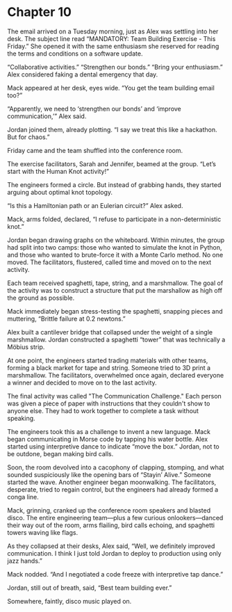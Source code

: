 # Chapter 10

The email arrived on a Tuesday morning, just as Alex was settling into her desk. The subject line read “MANDATORY: Team Building Exercise - This Friday.” She opened it with the same enthusiasm she reserved for reading the terms and conditions on a software update.

“Collaborative activities.” “Strengthen our bonds.” “Bring your enthusiasm.” Alex considered faking a dental emergency that day.

Mack appeared at her desk, eyes wide. “You get the team building email too?”

“Apparently, we need to ‘strengthen our bonds’ and ‘improve communication,’” Alex said.

Jordan joined them, already plotting. “I say we treat this like a hackathon. But for chaos.”

Friday came and the team shuffled into the conference room.

The exercise facilitators, Sarah and Jennifer, beamed at the group. “Let’s start with the Human Knot activity!”

The engineers formed a circle. But instead of grabbing hands, they started arguing about optimal knot topology.

“Is this a Hamiltonian path or an Eulerian circuit?” Alex asked.

Mack, arms folded, declared, “I refuse to participate in a non-deterministic knot.”

Jordan began drawing graphs on the whiteboard. Within minutes, the group had split into two camps: those who wanted to simulate the knot in Python, and those who wanted to brute-force it with a Monte Carlo method. No one moved. The facilitators, flustered, called time and moved on to the next activity.

Each team received spaghetti, tape, string, and a marshmallow.  The goal of the activity was to construct a structure that put the marshallow as high off the ground as possible.

Mack immediately began stress-testing the spaghetti, snapping pieces and muttering, “Brittle failure at 0.2 newtons.”

Alex built a cantilever bridge that collapsed under the weight of a single marshmallow. Jordan constructed a spaghetti “tower” that was technically a Möbius strip.

At one point, the engineers started trading materials with other teams, forming a black market for tape and string. Someone tried to 3D print a marshmallow. The facilitators, overwhelmed once again, declared everyone a winner and decided to move on to the last activity.

The final activity was called "The Communication Challenge." Each person was given a piece of paper with instructions that they couldn't show to anyone else. They had to work together to complete a task without speaking.

The engineers took this as a challenge to invent a new language. Mack began communicating in Morse code by tapping his water bottle. Alex started using interpretive dance to indicate “move the box.” Jordan, not to be outdone, began making bird calls.

Soon, the room devolved into a cacophony of clapping, stomping, and what sounded suspiciously like the opening bars of “Stayin’ Alive.” Someone started the wave. Another engineer began moonwalking. The facilitators, desperate, tried to regain control, but the engineers had already formed a conga line.

Mack, grinning, cranked up the conference room speakers and blasted disco. The entire engineering team—plus a few curious onlookers—danced their way out of the room, arms flailing, bird calls echoing, and spaghetti towers waving like flags.

As they collapsed at their desks, Alex said, “Well, we definitely improved communication. I think I just told Jordan to deploy to production using only jazz hands.”

Mack nodded. “And I negotiated a code freeze with interpretive tap dance.”

Jordan, still out of breath, said, “Best team building ever.”

Somewhere, faintly, disco music played on. 